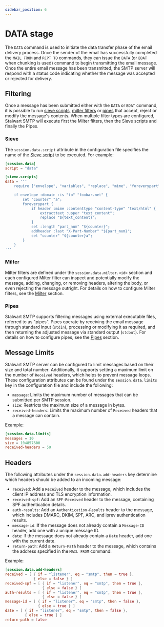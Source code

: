 ```yaml
---
sidebar_position: 6
---
```


# DATA stage

The `DATA` command is used to initiate the data transfer phase of the email delivery process. Once the sender of the email has successfully completed the `MAIL FROM` and `RCPT TO` commands, they can issue the `DATA` (or `BDAT` when chunking is used) command to begin transmitting the email message. Once the entire email message has been transmitted, the SMTP server will respond with a status code indicating whether the message was accepted or rejected for delivery.

## Filtering

Once a message has been submitted either with the `DATA` or `BDAT` command, it is possible to run [sieve scripts](/docs/smtp/filter/sieve), [milter filters](/docs/smtp/filter/milter) or [pipes](/docs/smtp/filter/pipe) that accept, reject or modify the message's contents. When multiple filter types are configured, Stalwart SMTP will execute first the Milter filters, then the Sieve scripts and finally the Pipes.

### Sieve

The `session.data.script` attribute in the configuration file specifies the name of the [Sieve script](/docs/smtp/filter/sieve) to be executed. For example:

```toml
[session.data]
script = "data"

[sieve.scripts]
data = '''
    require ["envelope", "variables", "replace", "mime", "foreverypart", "editheader", "extracttext"];

    if envelope :domain :is "to" "foobar.net" {
        set "counter" "a";
        foreverypart {
            if header :mime :contenttype "content-type" "text/html" {
                extracttext :upper "text_content";
                replace "${text_content}";
            }
            set :length "part_num" "${counter}";
            addheader :last "X-Part-Number" "${part_num}";
            set "counter" "${counter}a";
        }
    }
'''
```

### Milter

Milter filters are defined under the `session.data.milter.<id>` section and each configured Milter filter can inspect and potentially modify the message, adding, changing, or removing headers, altering the body, or even rejecting the message outright. For details on how to configure Milter filters, see the [Milter](/docs/smtp/filter/milter) section.

### Pipes

Stalwart SMTP supports filtering messages using external executable files, referred to as "pipes". Pipes operate by receiving the email message through standard input (`stdin`), processing or modifying it as required, and then returning the adjusted message via standard output (`stdout`). For details on how to configure pipes, see the [Pipes](/docs/smtp/filter/pipe) section.

## Message Limits

Stalwart SMTP server can be configured to limit messages based on their size and total number. Additionally, it supports setting a maximum limit on the number of `Received` headers, which helps to prevent message loops. These configuration attributes can be found under the `session.data.limits` key in the configuration file and include the following:

- `message`: Limits the maximum number of messages that can be submitted per SMTP session.
- `size`: Restricts the maximum size of a message in bytes.
- `received-headers`: Limits the maximum number of `Received` headers that a message can contain.

Example:

```toml
[session.data.limits]
messages = 10
size = 104857600
received-headers = 50
```

## Headers

The following attributes under the `session.data.add-headers` key determine which headers should be added to an incoming message:

- `received`: Add a `Received` header to the message, which includes the client IP address and TLS encryption information.
- `received-spf`: Add an `SPF-Received` header to the message, containing SPF authentication details.
- `auth-results`: Add an `Authentication-Results` header to the message, which includes DMARC, DKIM, SPF, ARC, and iprev authentication results.
- `message-id`: If the message does not already contain a `Message-ID` header, add one with a unique message ID.
- `date`: If the message does not already contain a `Date` header, add one with the current date.
- `return-path`: Add a `Return-Path` header to the message, which contains the address specified in the `MAIL FROM` command.

Example:

```toml
[session.data.add-headers]
received = [ { if = "listener", eq = "smtp", then = true }, 
             { else = false } ]
received-spf = [ { if = "listener", eq = "smtp", then = true }, 
                 { else = false } ]
auth-results = [ { if = "listener", eq = "smtp", then = true }, 
                 { else = false } ]
message-id = [ { if = "listener", eq = "smtp", then = false }, 
               { else = true } ]
date = [ { if = "listener", eq = "smtp", then = false }, 
         { else = true } ]
return-path = false
```
